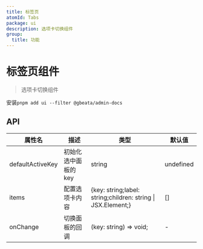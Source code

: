 ```yaml
---
title: 标签页
atomId: Tabs
package: ui
description: 选项卡切换组件
group:
  title: 功能
---
```


# 标签页组件

> 选项卡切换组件

安装`pnpm add ui --filter @gbeata/admin-docs`
<code src="./demos/tabs"></code>

## API

| 属性名    | 描述         | 类型            | 默认值 |
| --------- | ------------ | --------------- | ------ |
| defaultActiveKey  | 初始化选中面板的 key      | string | undefined |
| items | 配置选项卡内容     |   {key: string;label: string;children: string \| JSX.Element;} | [] |
| onChange  | 切换面板的回调      | (key: string) => void; | - |

